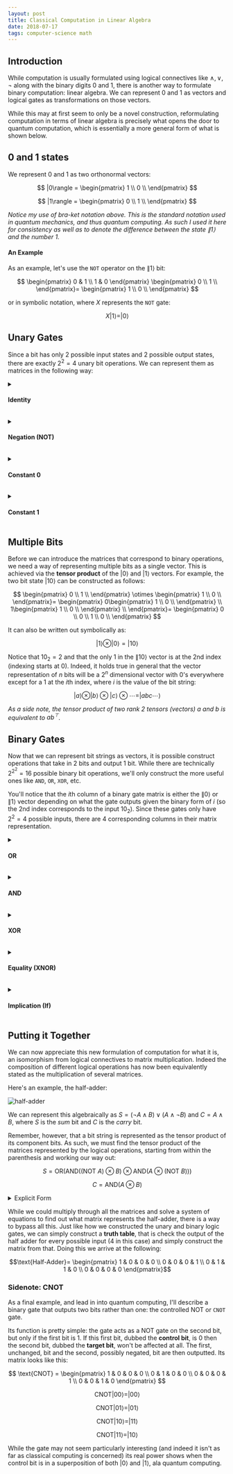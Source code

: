 ```yaml
---
layout: post
title: Classical Computation in Linear Algebra
date: 2018-07-17
tags: computer-science math
---
```

## Introduction
While computation is usually formulated using logical connectives like $\wedge,\vee, \neg$ along with the binary digits $0$ and $1$, there is another way to formulate binary computation: linear algebra. We can represent $0$ and $1$ as vectors and logical gates as transformations on those vectors.

While this may at first seem to only be a novel construction, reformulating computation in terms of linear algebra is precisely what opens the door to quantum computation, which is essentially a more general form of what is shown below.

<!--more-->

## 0 and 1 states
We represent $0$ and $1$ as two orthonormal vectors:

$$
  |0\rangle = \begin{pmatrix}
                  1 \\
                  0 \\
                \end{pmatrix}
$$

$$
  |1\rangle = \begin{pmatrix}
                  0 \\
                  1 \\
                \end{pmatrix}
$$

*Notice my use of bra-ket notation above. This is the standard notation used in quantum mechanics, and thus quantum computing. As such I used it here for consistency as well as to denote the difference between the state $\|1\rangle$ and the number $1$.*

#### An Example
As an example, let's use the `NOT` operator on the $\|1\rangle$ bit:

$$
  \begin{pmatrix}
    0 & 1 \\
    1 & 0
  \end{pmatrix}
  \begin{pmatrix}
    0 \\
    1 \\
  \end{pmatrix}=
  \begin{pmatrix}
    1 \\
    0 \\
  \end{pmatrix}
$$

or in symbolic notation, where $X$ represents the `NOT` gate:

$$X|1\rangle=|0\rangle$$

## Unary Gates
Since a bit has only $2$ possible input states and $2$ possible output states, there are exactly $2^2=4$ unary bit operations. We can represent them as matrices in the following way:

<!-- #### Identity -->
<details>
<summary><h4 class="inline">Identity</h4></summary>
The identity gate takes an input and returns it as is (i.e $f(x)=x$). To represent it we simply use the $2 \times 2$ identity matrix:

$$
  I_2 = \begin{pmatrix}
    1 & 0 \\
    0 & 1
  \end{pmatrix}
$$

And indeed, if we apply the gate to both $\|0\rangle$ and $\|1\rangle$ we find:

$$I_2|0\rangle=|0\rangle$$

$$I_2|1\rangle=|1\rangle$$
</details><p></p>

<!-- #### Negation -->
<details>
<summary><h4 class="inline">Negation (NOT)</h4></summary>
The negation gate takes an input and flips it (i.e $f(x)=\neg x$). We can represent it with the following matrix:

$$
  X = \begin{pmatrix}
    0 & 1 \\
    1 & 0
  \end{pmatrix}
$$

Applying the gate to both $\|0\rangle$ and $\|1\rangle$ we find:

$$X|0\rangle=|1\rangle$$

$$X|1\rangle=|0\rangle$$
</details><p></p>

<!-- #### Constant 0 -->
<details>
<summary><h4 class="inline">Constant 0</h4></summary>
Outputs $0$ regardless of input (i.e $f(x)=0$). We can represent it with the following matrix:

$$
  C_0 = \begin{pmatrix}
    1 & 1 \\
    0 & 0
  \end{pmatrix}
$$

Applying the gate to both $\|0\rangle$ and $\|1\rangle$ we find:

$$C_0|0\rangle=|0\rangle$$

$$C_0|1\rangle=|0\rangle$$
</details><p></p>

<!-- #### Constant 1 -->
<details>
<summary><h4 class="inline">Constant 1</h4></summary>
Outputs $1$ regardless of input (i.e $f(x)=1$). We can represent it with the following matrix:

$$
  C_1 = \begin{pmatrix}
    0 & 0 \\
    1 & 1
  \end{pmatrix}
$$

Applying the gate to both $\|0\rangle$ and $\|1\rangle$ we find:

$$C_1|0\rangle=|1\rangle$$

$$C_1|1\rangle=|1\rangle$$
</details><p></p>

## Multiple Bits
Before we can introduce the matrices that correspond to binary operations, we need a way of representing multiple bits as a single vector. This is achieved via the **tensor product** of the $|0\rangle$ and $|1\rangle$ vectors. For example, the two bit state $|10\rangle$ can be constructed as follows:

$$
  \begin{pmatrix}
    0 \\
    1 \\
  \end{pmatrix}
  \otimes
  \begin{pmatrix}
    1 \\
    0 \\
  \end{pmatrix}=
  \begin{pmatrix}
    0\begin{pmatrix}
      1 \\
      0 \\
    \end{pmatrix} \\
    1\begin{pmatrix}
      1 \\
      0 \\
    \end{pmatrix} \\
  \end{pmatrix}=
  \begin{pmatrix}
    0 \\
    0 \\
    1 \\
    0 \\
  \end{pmatrix}
$$

It can also be written out symbolically as:

$$|1\rangle\otimes|0\rangle=|10\rangle$$

Notice that $10_2=2$ and that the only $1$ in the $\|10\rangle$ vector is at the $2$nd index (indexing starts at $0$). Indeed, it holds true in general that the vector representation of $n$ bits will be a $2^n$ dimensional vector with $0$'s everywhere except for a $1$ at the $i$th index, where $i$ is the value of the bit string:

$$|a\rangle\otimes|b\rangle\otimes|c\rangle\otimes\cdots=|abc\cdots\rangle$$

*As a side note, the tensor product of two rank $2$ tensors (vectors) $a$ and $b$ is equivalent to $ab^\top$.*

## Binary Gates
Now that we can represent bit strings as vectors, it is possible construct operations that take in $2$ bits and output $1$ bit. While there are technically $2^{2^2}=16$ possible binary bit operations, we'll only construct the more useful ones like `AND`, `OR`, `XOR`, etc.

You'll notice that the $i$th column of a binary gate matrix is either the $\|0\rangle$ or $\|1\rangle$ vector depending on what the gate outputs given the binary form of $i$ (so the $2$nd index corresponds to the input $10_2$). Since these gates only have $2^2=4$ possible inputs, there are $4$ corresponding columns in their matrix representation.

<details>
<summary><h4 class="inline">OR</h4></summary>
The <code>OR</code> gate represents logical disjunction (i.e $f(x,y)=x\vee y$) and is represented by the following matrix:

$$
  \text{OR} = \begin{pmatrix}
    1 & 0 & 0 & 0 \\
    0 & 1 & 1 & 1
  \end{pmatrix}
$$

Applying the gate to all two bit states we find:

$$\text{OR}|00\rangle=|0\rangle$$

$$\text{OR}|01\rangle=|1\rangle$$

$$\text{OR}|10\rangle=|1\rangle$$

$$\text{OR}|11\rangle=|1\rangle$$
</details><p></p>


<details>
<summary><h4 class="inline">AND</h4></summary>
The <code>AND</code> gate represents logical conjunction (i.e $f(x,y)=x\wedge y$) and is represented by the following matrix:

$$
  \text{AND} = \begin{pmatrix}
    1 & 1 & 1 & 0 \\
    0 & 0 & 0 & 1
  \end{pmatrix}
$$

Applying the gate to all two bit states we find:

$$\text{AND}|00\rangle=|0\rangle$$

$$\text{AND}|01\rangle=|0\rangle$$

$$\text{AND}|10\rangle=|0\rangle$$

$$\text{AND}|11\rangle=|1\rangle$$
</details><p></p>


<details>
<summary><h4 class="inline">XOR</h4></summary>
The <code>XOR</code> gate represents exclusive disjunction (i.e $f(x,y)=x\oplus y$) and is represented by the following matrix:

$$
  \text{XOR} = \begin{pmatrix}
    1 & 0 & 0 & 1 \\
    0 & 1 & 1 & 0
  \end{pmatrix}
$$

Applying the gate to all two bit states we find:

$$\text{XOR}|00\rangle=|0\rangle$$

$$\text{XOR}|01\rangle=|1\rangle$$

$$\text{XOR}|10\rangle=|1\rangle$$

$$\text{XOR}|11\rangle=|0\rangle$$
</details><p></p>


<details>
<summary><h4 class="inline">Equality (XNOR)</h4></summary>
Equality checks if two bits are equivalent (i.e $f(x,y)=x\iff y$) and is represented by the following matrix:

$$
  \text{IFF} = \begin{pmatrix}
    1 & 1 & 1 & 0 \\
    0 & 0 & 0 & 1
  \end{pmatrix}
$$

<i>Notice that equality is equivalent to the negation of XOR, <code>XNOR</code> (i.e $x\leftrightarrow y=\neg(x\oplus y)$) meaning all the $0$'s and $1$'s in the <code>XOR</code> matrix are simply swapped to form the equality one.</i><p></p>

Applying the gate to all two bit states we find:

$$\text{IFF}|00\rangle=|1\rangle$$

$$\text{IFF}|01\rangle=|0\rangle$$

$$\text{IFF}|10\rangle=|0\rangle$$

$$\text{IFF}|11\rangle=|1\rangle$$
</details><p></p>


<details>
<summary><h4 class="inline">Implication (If)</h4></summary>
Material implication is a statement of one variable's dependence on another (i.e $f(x,y)=x\implies y$). It's more commonly referred to as an <code>If</code> statement in computer science.

$$
  \text{IF} = \begin{pmatrix}
    0 & 1 & 0 & 0 \\
    1 & 0 & 1 & 1
  \end{pmatrix}
$$

Applying the gate to all two bit states we find:

$$\text{If}|00\rangle=|1\rangle$$

$$\text{If}|01\rangle=|0\rangle$$

$$\text{If}|10\rangle=|1\rangle$$

$$\text{If}|11\rangle=|1\rangle$$
</details><p></p>

## Putting it Together
We can now appreciate this new formulation of computation for what it is, an isomorphism from logical connectives to matrix multiplication. Indeed the composition of different logical operations has now been equivalently stated as the multiplication of several matrices.

Here's an example, the half-adder:

![half-adder](https://upload.wikimedia.org/wikipedia/commons/thumb/d/d9/Half_Adder.svg/180px-Half_Adder.svg.png?style=centerme)

We can represent this algebraically as $S=(\neg A\wedge B)\vee (A\wedge\neg B)$ and $C=A\wedge B$, where $S$ is the *sum* bit and $C$ is the *carry* bit.

Remember, however, that a bit string is represented as the tensor product of its component bits. As such, we must find the tensor product of the matrices represented by the logical operations, starting from within the parenthesis and working our way out:

$$
  S=\text{OR}(\text{AND}((\text{NOT}\ A)\otimes B)\otimes \text{AND}(A\otimes(\text{NOT}\ B)))
$$

$$
  C=\text{AND}(A\otimes B)
$$

<details>
<summary>Explicit Form</summary>

$$
  S_1 =
  \begin{pmatrix}
    1 & 1 & 1 & 0 \\
    0 & 0 & 0 & 1
  \end{pmatrix}
  \left(
  \begin{pmatrix}
    0 & 1 \\
    1 & 0
  \end{pmatrix}
  \begin{pmatrix}
    a \\
    b \\
  \end{pmatrix}
  \otimes
  \begin{pmatrix}
    c \\
    d \\
  \end{pmatrix}
  \right)
$$

$$
  S_2=\begin{pmatrix}
    1 & 1 & 1 & 0 \\
    0 & 0 & 0 & 1
  \end{pmatrix}
  \left(
  \begin{pmatrix}
    a \\
    b \\
  \end{pmatrix}
  \otimes
  \begin{pmatrix}
    0 & 1 \\
    1 & 0
  \end{pmatrix}
  \begin{pmatrix}
    c \\
    d \\
  \end{pmatrix}
  \right)
$$

$$
S=\begin{pmatrix}
  1 & 0 & 0 & 0 \\
  0 & 1 & 1 & 1
\end{pmatrix}\left(S_1 \otimes S_2\right)
$$

$$
  C = \begin{pmatrix}
    1 & 1 & 1 & 0 \\
    0 & 0 & 0 & 1
  \end{pmatrix}
  \left(
  \begin{pmatrix}
    a \\
    b \\
  \end{pmatrix}
  \otimes
  \begin{pmatrix}
    c \\
    d \\
  \end{pmatrix}
  \right)
$$

</details><p></p>

While we could multiply through all the matrices and solve a system of equations to find out what matrix represents the half-adder, there is a way to bypass all this. Just like how we constructed the unary and binary logic gates, we can simply construct a **truth table**, that is check the output of the half adder for every possible input ($4$ in this case) and simply construct the matrix from that. Doing this we arrive at the following:

$$\text{Half-Adder}=
\begin{pmatrix}
  1 & 0 & 0 & 0 \\
  0 & 0 & 0 & 1 \\
  0 & 1 & 1 & 0 \\
  0 & 0 & 0 & 0
\end{pmatrix}$$

<!-- <details> -->
<!-- <summary><h3 class="inline">CNOT and Quantum Computing</h3></summary> -->
### Sidenote: CNOT
As a final example, and lead in into quantum computing, I'll describe a binary gate that outputs two bits rather than one: the controlled NOT or <code>CNOT</code> gate.

Its function is pretty simple: the gate acts as a NOT gate on the second bit, but only if the first bit is $1$. If this first bit, dubbed the <b>control bit</b>, is $0$ then the second bit, dubbed the <b>target bit</b>, won't be affected at all. The first, unchanged, bit and the second, possibly negated, bit are then outputted. Its matrix looks like this:

$$
  \text{CNOT} = \begin{pmatrix}
    1 & 0 & 0 & 0 \\
    0 & 1 & 0 & 0 \\
    0 & 0 & 0 & 1 \\
    0 & 0 & 1 & 0
  \end{pmatrix}
$$

$$\text{CNOT}|00\rangle=|00\rangle$$

$$\text{CNOT}|01\rangle=|01\rangle$$

$$\text{CNOT}|10\rangle=|11\rangle$$

$$\text{CNOT}|11\rangle=|10\rangle$$

While the gate may not seem particularly interesting (and indeed it isn't as far as classical computing is concerned) its real power shows when the control bit is in a superposition of both $|0\rangle$ and $|1\rangle$, ala quantum computing.
<!-- </details><p></p> -->
